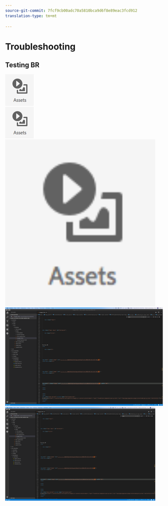 ```yaml
---
source-git-commit: 7fcf9cb00adc70a5810bca9d6f8e89eac3fcd912
translation-type: tm+mt

---
```

# Troubleshooting

## Testing BR

![](assets/2018-07-24-13-47-56.png)<br>![](assets/2018-07-24-13-47-56.png)<br>
<img src="assets/2018-07-24-13-47-56.png" width="480"/><br>![](big.png)<br>
<img src="big.png" width="480"/>
